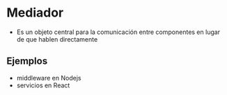 # Mediador
- Es un objeto central para la comunicación entre componentes en lugar de que hablen directamente

## Ejemplos
- middleware en Nodejs 
- servicios en React